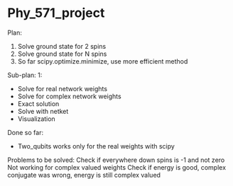 # Phy_571_project

Plan:
1. Solve ground state for 2 spins
2. Solve ground state for N spins
3. So far scipy.optimize.minimize, use more efficient method

Sub-plan:
1:
- Solve for real network weights
- Solve for complex network weights
- Exact solution
- Solve with netket
- Visualization

Done so far:
- Two_qubits works only for the real weights with scipy


Problems to be solved:
Check if everywhere down spins is -1 and not zero
Not working for complex valued weights
Check if energy is good, complex conjugate was wrong, energy is still complex valued
